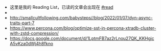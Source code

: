 - 这里是我的 Reading List，已读的文章会出现在 [#read]([[read]])
-
- http://smallcultfollowing.com/babysteps//blog/2022/01/07/dyn-async-traits-part-7
- https://www.percona.com/blog/optimize-sst-in-percona-xtradb-cluster-with-zstd-compression/
- https://docs.google.com/document/d/1LptmFB7az2rLnou27QK_KKHgjcA5vKza0dWj4h8fkno